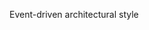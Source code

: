<span id="title">Event-driven architectural style</span>

<div id="body">

<include src="what/unit-inParent-asPanel.md" boilerplate />

</div>
